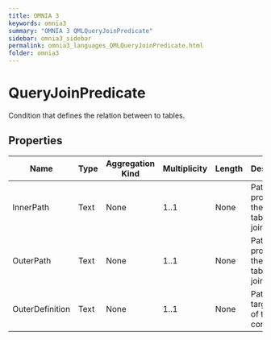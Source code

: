 ```yaml
---
title: OMNIA 3
keywords: omnia3
summary: "OMNIA 3 QMLQueryJoinPredicate"
sidebar: omnia3_sidebar
permalink: omnia3_languages_QMLQueryJoinPredicate.html
folder: omnia3
---
```


# QueryJoinPredicate
Condition that defines the relation between to tables.
## Properties

| Name | Type | Aggregation Kind | Multiplicity | Length | Description |
| --------- | --------- | --------- | --------- | --------- | --------- |
| InnerPath | Text | None | 1..1 | None | Path to the property of the source table of the join. |
| OuterPath | Text | None | 1..1 | None | Path to the property of the target table of the join. |
| OuterDefinition | Text | None | 1..1 | None | Path to the target table of the join condition. |


